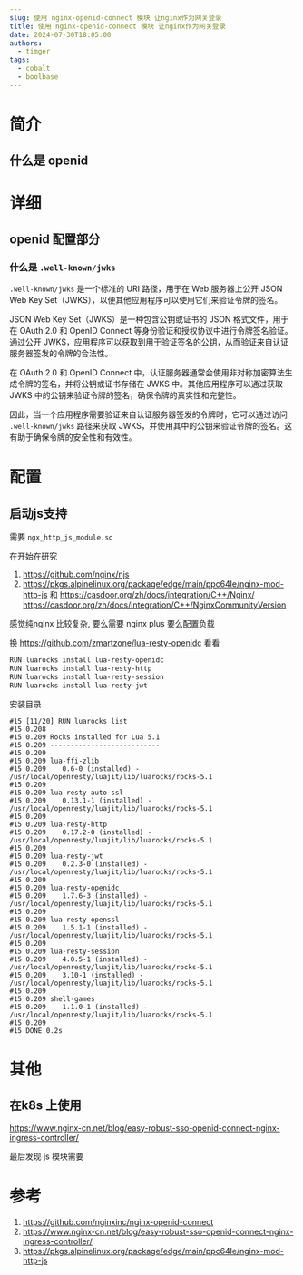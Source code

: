 ```yaml
---
slug: 使用 nginx-openid-connect 模块 让nginx作为网关登录
title: 使用 nginx-openid-connect 模块 让nginx作为网关登录
date: 2024-07-30T18:05:00
authors:
  - timger
tags:
  - cobalt
  - boolbase
---
```

# 简介

## 什么是 openid

## 

# 详细


## openid 配置部分

### 什么是 `.well-known/jwks`


`.well-known/jwks` 是一个标准的 URI 路径，用于在 Web 服务器上公开 JSON Web Key Set（JWKS），以便其他应用程序可以使用它们来验证令牌的签名。

JSON Web Key Set（JWKS）是一种包含公钥或证书的 JSON 格式文件，用于在 OAuth 2.0 和 OpenID Connect 等身份验证和授权协议中进行令牌签名验证。通过公开 JWKS，应用程序可以获取到用于验证签名的公钥，从而验证来自认证服务器签发的令牌的合法性。

在 OAuth 2.0 和 OpenID Connect 中，认证服务器通常会使用非对称加密算法生成令牌的签名，并将公钥或证书存储在 JWKS 中。其他应用程序可以通过获取 JWKS 中的公钥来验证令牌的签名，确保令牌的真实性和完整性。

因此，当一个应用程序需要验证来自认证服务器签发的令牌时，它可以通过访问 `.well-known/jwks` 路径来获取 JWKS，并使用其中的公钥来验证令牌的签名。这有助于确保令牌的安全性和有效性。

# 配置

## 启动js支持

需要 `ngx_http_js_module.so`

在开始在研究
1. https://github.com/nginx/njs
2. https://pkgs.alpinelinux.org/package/edge/main/ppc64le/nginx-mod-http-js
和 
https://casdoor.org/zh/docs/integration/C++/Nginx/
https://casdoor.org/zh/docs/integration/C++/NginxCommunityVersion

感觉纯nginx 比较复杂, 要么需要 nginx plus 要么配置负载


换 https://github.com/zmartzone/lua-resty-openidc
看看



```bash
RUN luarocks install lua-resty-openidc
RUN luarocks install lua-resty-http
RUN luarocks install lua-resty-session
RUN luarocks install lua-resty-jwt
```


安装目录
```
#15 [11/20] RUN luarocks list
#15 0.208 
#15 0.209 Rocks installed for Lua 5.1
#15 0.209 ---------------------------
#15 0.209 
#15 0.209 lua-ffi-zlib
#15 0.209    0.6-0 (installed) - /usr/local/openresty/luajit/lib/luarocks/rocks-5.1
#15 0.209 
#15 0.209 lua-resty-auto-ssl
#15 0.209    0.13.1-1 (installed) - /usr/local/openresty/luajit/lib/luarocks/rocks-5.1
#15 0.209 
#15 0.209 lua-resty-http
#15 0.209    0.17.2-0 (installed) - /usr/local/openresty/luajit/lib/luarocks/rocks-5.1
#15 0.209 
#15 0.209 lua-resty-jwt
#15 0.209    0.2.3-0 (installed) - /usr/local/openresty/luajit/lib/luarocks/rocks-5.1
#15 0.209 
#15 0.209 lua-resty-openidc
#15 0.209    1.7.6-3 (installed) - /usr/local/openresty/luajit/lib/luarocks/rocks-5.1
#15 0.209 
#15 0.209 lua-resty-openssl
#15 0.209    1.5.1-1 (installed) - /usr/local/openresty/luajit/lib/luarocks/rocks-5.1
#15 0.209 
#15 0.209 lua-resty-session
#15 0.209    4.0.5-1 (installed) - /usr/local/openresty/luajit/lib/luarocks/rocks-5.1
#15 0.209    3.10-1 (installed) - /usr/local/openresty/luajit/lib/luarocks/rocks-5.1
#15 0.209 
#15 0.209 shell-games
#15 0.209    1.1.0-1 (installed) - /usr/local/openresty/luajit/lib/luarocks/rocks-5.1
#15 0.209 
#15 DONE 0.2s
```



# 其他

## 在k8s 上使用

https://www.nginx-cn.net/blog/easy-robust-sso-openid-connect-nginx-ingress-controller/

最后发现 js 模块需要

# 参考
1. https://github.com/nginxinc/nginx-openid-connect
2. https://www.nginx-cn.net/blog/easy-robust-sso-openid-connect-nginx-ingress-controller/
3. https://pkgs.alpinelinux.org/package/edge/main/ppc64le/nginx-mod-http-js